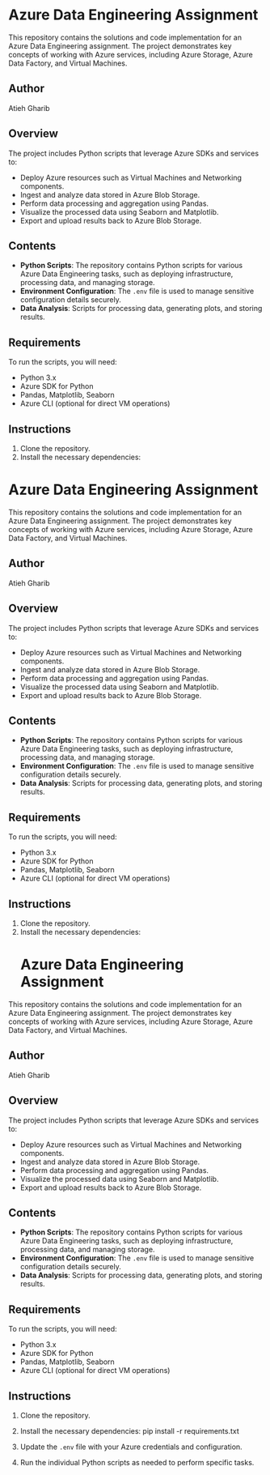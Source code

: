 # Azure Data Engineering Assignment

This repository contains the solutions and code implementation for an Azure Data Engineering assignment. The project demonstrates key concepts of working with Azure services, including Azure Storage, Azure Data Factory, and Virtual Machines.

## Author
Atieh Gharib

## Overview
The project includes Python scripts that leverage Azure SDKs and services to:
- Deploy Azure resources such as Virtual Machines and Networking components.
- Ingest and analyze data stored in Azure Blob Storage.
- Perform data processing and aggregation using Pandas.
- Visualize the processed data using Seaborn and Matplotlib.
- Export and upload results back to Azure Blob Storage.

## Contents
- **Python Scripts**: The repository contains Python scripts for various Azure Data Engineering tasks, such as deploying infrastructure, processing data, and managing storage.
- **Environment Configuration**: The `.env` file is used to manage sensitive configuration details securely.
- **Data Analysis**: Scripts for processing data, generating plots, and storing results.

## Requirements
To run the scripts, you will need:
- Python 3.x
- Azure SDK for Python
- Pandas, Matplotlib, Seaborn
- Azure CLI (optional for direct VM operations)

## Instructions
1. Clone the repository.
2. Install the necessary dependencies:
# Azure Data Engineering Assignment

This repository contains the solutions and code implementation for an Azure Data Engineering assignment. The project demonstrates key concepts of working with Azure services, including Azure Storage, Azure Data Factory, and Virtual Machines.

## Author
Atieh Gharib

## Overview
The project includes Python scripts that leverage Azure SDKs and services to:
- Deploy Azure resources such as Virtual Machines and Networking components.
- Ingest and analyze data stored in Azure Blob Storage.
- Perform data processing and aggregation using Pandas.
- Visualize the processed data using Seaborn and Matplotlib.
- Export and upload results back to Azure Blob Storage.

## Contents
- **Python Scripts**: The repository contains Python scripts for various Azure Data Engineering tasks, such as deploying infrastructure, processing data, and managing storage.
- **Environment Configuration**: The `.env` file is used to manage sensitive configuration details securely.
- **Data Analysis**: Scripts for processing data, generating plots, and storing results.

## Requirements
To run the scripts, you will need:
- Python 3.x
- Azure SDK for Python
- Pandas, Matplotlib, Seaborn
- Azure CLI (optional for direct VM operations)

## Instructions
1. Clone the repository.
2. Install the necessary dependencies:
   # Azure Data Engineering Assignment

This repository contains the solutions and code implementation for an Azure Data Engineering assignment. The project demonstrates key concepts of working with Azure services, including Azure Storage, Azure Data Factory, and Virtual Machines.

## Author
Atieh Gharib

## Overview
The project includes Python scripts that leverage Azure SDKs and services to:
- Deploy Azure resources such as Virtual Machines and Networking components.
- Ingest and analyze data stored in Azure Blob Storage.
- Perform data processing and aggregation using Pandas.
- Visualize the processed data using Seaborn and Matplotlib.
- Export and upload results back to Azure Blob Storage.

## Contents
- **Python Scripts**: The repository contains Python scripts for various Azure Data Engineering tasks, such as deploying infrastructure, processing data, and managing storage.
- **Environment Configuration**: The `.env` file is used to manage sensitive configuration details securely.
- **Data Analysis**: Scripts for processing data, generating plots, and storing results.

## Requirements
To run the scripts, you will need:
- Python 3.x
- Azure SDK for Python
- Pandas, Matplotlib, Seaborn
- Azure CLI (optional for direct VM operations)

## Instructions
1. Clone the repository.
2. Install the necessary dependencies:
   pip install -r requirements.txt
   
4. Update the `.env` file with your Azure credentials and configuration.
5. Run the individual Python scripts as needed to perform specific tasks.

